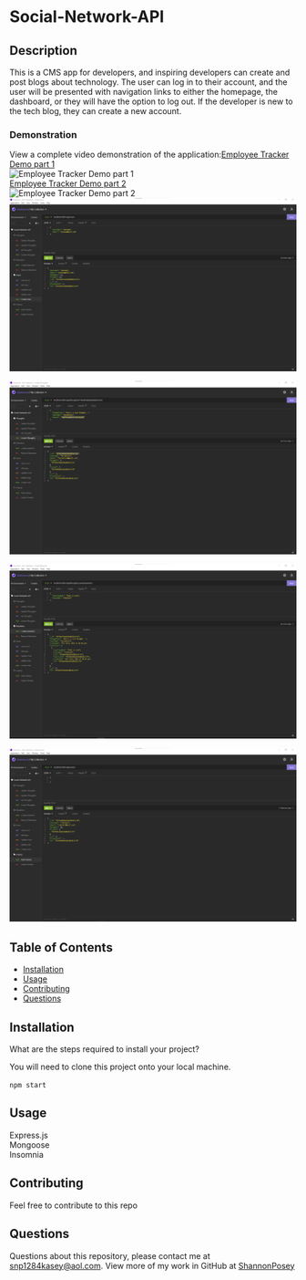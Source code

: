 # Social-Network-API

## Description 
This is a CMS app for developers, and inspiring developers can create and post blogs about technology.  The user can log in to their account, and the user will be presented with navigation links to either the homepage, the dashboard, or they will have the option to log out.  If the developer is new to the tech blog, they can create a new account. 

### Demonstration
View a complete video demonstration of the application:[Employee Tracker Demo part 1](https://youtu.be/kMl4gNsCC14)<br/>
![Employee Tracker Demo part 1](/img/Social-Network-API-pt1.gif)<br/>
[Employee Tracker Demo part 2](https://youtu.be/8R0oe3AHGUo)<br/>
![Employee Tracker Demo part 2](/img/Social-Network-pt2.gif)<br/>
![Social-Network-API](/img/User.png)
<br/>

![Social-Network-API](/img/Thoughts.png)
<br/>

![Social-Network-API](/img/reactions.png)
<br/>

![Social-Network-API](/img/Friends.png)
<br/>
## Table of Contents 

* [Installation](#installation)
* [Usage](#usage)
* [Contributing](#contributing)
* [Questions](#questions)

## Installation

What are the steps required to install your project?

You will need to clone this project onto your local machine.

`npm start`

## Usage

Express.js <br/> Mongoose </br> Insomnia


## Contributing

Feel free to contribute to this repo

## Questions

Questions about this repository, please contact me at [snp1284kasey@aol.com](mailto:snp1284kasey@aol.com). View more of my work in GitHub at [ShannonPosey](https://github.com/ShannonPosey)

